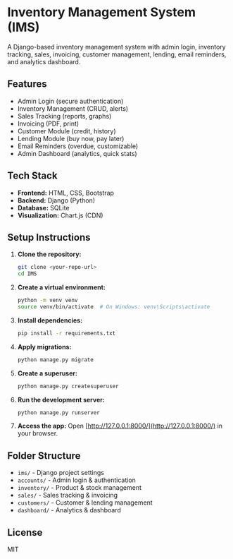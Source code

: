# Inventory Management System (IMS)

A Django-based inventory management system with admin login, inventory tracking, sales, invoicing, customer management, lending, email reminders, and analytics dashboard.

## Features
- Admin Login (secure authentication)
- Inventory Management (CRUD, alerts)
- Sales Tracking (reports, graphs)
- Invoicing (PDF, print)
- Customer Module (credit, history)
- Lending Module (buy now, pay later)
- Email Reminders (overdue, customizable)
- Admin Dashboard (analytics, quick stats)

## Tech Stack
- **Frontend:** HTML, CSS, Bootstrap
- **Backend:** Django (Python)
- **Database:** SQLite
- **Visualization:** Chart.js (CDN)

## Setup Instructions
1. **Clone the repository:**
   ```bash
   git clone <your-repo-url>
   cd IMS
   ```
2. **Create a virtual environment:**
   ```bash
   python -m venv venv
   source venv/bin/activate  # On Windows: venv\Scripts\activate
   ```
3. **Install dependencies:**
   ```bash
   pip install -r requirements.txt
   ```
4. **Apply migrations:**
   ```bash
   python manage.py migrate
   ```
5. **Create a superuser:**
   ```bash
   python manage.py createsuperuser
   ```
6. **Run the development server:**
   ```bash
   python manage.py runserver
   ```
7. **Access the app:**
   Open [http://127.0.0.1:8000/](http://127.0.0.1:8000/) in your browser.

## Folder Structure
- `ims/` - Django project settings
- `accounts/` - Admin login & authentication
- `inventory/` - Product & stock management
- `sales/` - Sales tracking & invoicing
- `customers/` - Customer & lending management
- `dashboard/` - Analytics & dashboard

## License
MIT 